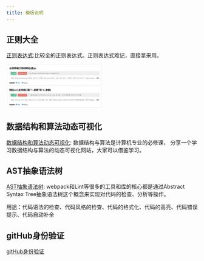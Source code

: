 ```yaml
---
title: 模板说明
---
```


## 正则大全 

[正则表达式](https://any86.github.io/any-rule/):比较全的正则表达式。正则表达式难记，直接拿来用。

 <img src="../../.vuepress/public/img/zz.png" style="width:50%;">

## 数据结构和算法动态可视化

[数据结构和算法动态可视化](https://visualgo.net/zh): 数据结构与算法是计算机专业的必修课， 分享一个学习数据结构与算法的动态可视化网站，大家可以借鉴学习。 


## AST抽象语法树

[AST抽象语法树](https://astexplorer.net/): webpack和Lint等很多的工具和库的核心都是通过Abstract Syntax Tree抽象语法树这个概念来实现对代码的检查、分析等操作。

用途：代码语法的检查、代码风格的检查、代码的格式化、代码的高亮、代码错误提示、代码自动补全
 
## gitHub身份验证

[gitHub身份验证](https://www.w3cschool.cn/githubcn/githubcn-34sx3acb.html)  
